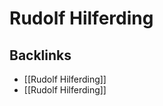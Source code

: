 # Rudolf Hilferding



<a id="org2fba7ea"></a>

## Backlinks

-   [[Rudolf Hilferding]]
-   [[Rudolf Hilferding]]
